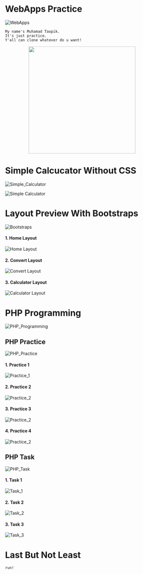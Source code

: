 # WebApps Practice

![WebApps](https://img.shields.io/badge/%20Pengembangan%20Aplikasi%20Web-WebApps%20Practice-brightgreen.svg?style=flat)


```
My name's Muhamad Taopik.
It's just practice.
Y'all can clone whatever do u want!
```
<p align='center'>
 <a href="#">
  <img src="https://github-readme-stats.vercel.app/api?username=Mr94t3z&show_icons=true&count_private=true&theme=dark" width="350">
 </a>
</p>

# Simple Calcucator Without CSS

![Simple_Calculator](https://img.shields.io/badge/Simple%20Calculator-WebApps%20Practice-brightgreen.svg?style=flat)

![Simple Calculator](simple_calculator.png)

# Layout Preview With Bootstraps

![Bootstraps](https://img.shields.io/badge/Using%20Bootstraps-WebApps%20Practice-brightgreen.svg?style=flat)

<h4>1. Home Layout</h4>

![Home Layout](convertncalc/home.png)

<h4>2. Convert Layout</h4>

![Convert Layout](convertncalc/convert.png)

<h4>3. Calculator Layout</h4>

![Calculator Layout](convertncalc/calc.png)

# PHP Programming 

![PHP_Programming](https://img.shields.io/badge/PHP%20Programming-WebApps%20Practice-brightgreen.svg?style=flat)

## PHP Practice

![PHP_Practice](https://img.shields.io/badge/PHP%20Practice-WebApps%20Practice-brightgreen.svg?style=flat)

<h4>1. Practice 1</h4>

![Practice_1](php-practice/practice1.png)

<h4>2. Practice 2</h4>

![Practice_2](php-practice/practice2.png)

<h4>3. Practice 3</h4>

![Practice_2](php-practice/practice3.png)

<h4>4. Practice 4</h4>

![Practice_2](php-practice/practice4.png)

## PHP Task

![PHP_Task](https://img.shields.io/badge/PHP%20Task-WebApps%20Practice-brightgreen.svg?style=flat)

<h4>1. Task 1</h4>

![Task_1](php-practice/tugas1.png)

<h4>2. Task 2</h4>

![Task_2](php-practice/tugas2.png)

<h4>3. Task 3</h4>

![Task_3](php-practice/tugas3.png)

# Last But Not Least

```
run!
```
